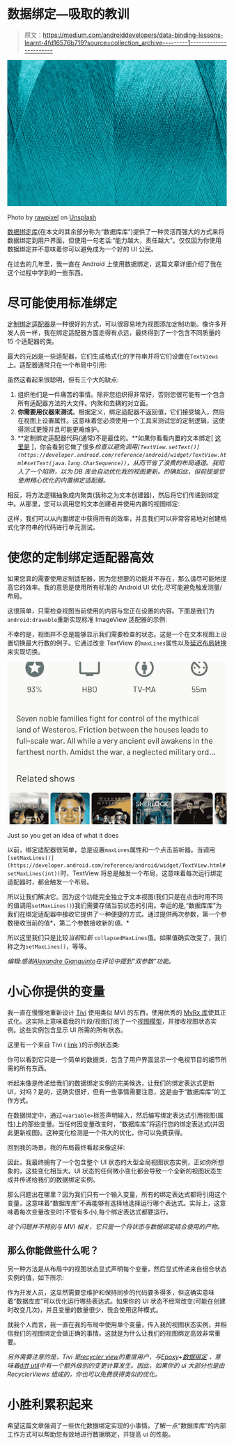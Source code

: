 # 数据绑定—吸取的教训

> 原文：<https://medium.com/androiddevelopers/data-binding-lessons-learnt-4fd16576b719?source=collection_archive---------1----------------------->

![](img/c4ef55b7a3760d30f5ac131a16070d52.png)

Photo by [rawpixel](https://unsplash.com/photos/uQkwbaP0UrI?utm_source=unsplash&utm_medium=referral&utm_content=creditCopyText) on [Unsplash](https://unsplash.com/?utm_source=unsplash&utm_medium=referral&utm_content=creditCopyText)

[数据绑定库](https://developer.android.com/topic/libraries/data-binding/)(在本文的其余部分称为“数据库库”)提供了一种灵活而强大的方式来将数据绑定到用户界面，但使用一句老话:“能力越大，责任越大”。仅仅因为你使用数据绑定并不意味着你可以避免成为一个好的 UI 公民。

在过去的几年里，我一直在 Android 上使用数据绑定，这篇文章详细介绍了我在这个过程中学到的一些东西。

# 尽可能使用标准绑定

[定制绑定适配器](https://developer.android.com/topic/libraries/data-binding/binding-adapters#custom-logic)是一种很好的方式，可以很容易地为视图添加定制功能。像许多开发人员一样，我在绑定适配器方面走得有点远，最终得到了一个包含不同质量的 15 个适配器的类。

最大的元凶是一些适配器，它们生成格式化的字符串并将它们设置在`TextViews`上。适配器通常只在一个布局中引用:

虽然这看起来很聪明，但有三个大的缺点:

1.  组织他们是一件痛苦的事情。除非您组织得非常好，否则您很可能有一个包含所有适配器方法的大文件。内聚和去耦的对立面。
2.  **你需要用仪器来测试**。根据定义，绑定适配器不返回值，它们接受输入，然后在视图上设置属性。这意味着您必须使用一个工具来测试您的定制逻辑，这使得测试更慢并且可能更难维护。
3.  **定制绑定适配器代码(通常)不是最佳的。**如果你看看内置的文本绑定[ [这里是](https://android.googlesource.com/platform/frameworks/data-binding/+/master/extensions/baseAdapters/src/main/java/android/databinding/adapters/TextViewBindingAdapter.java#63) ]，你会看到它做了很多*检查以避免调用`[TextView.setText()](https://developer.android.com/reference/android/widget/TextView.html#setText(java.lang.CharSequence))`，从而节省了浪费的布局通道。我陷入了一个陷阱，以为 DB 库会自动优化我的视图更新。的确如此，*但前提是*您使用精心优化的内置绑定适配器。*

相反，将方法逻辑抽象成内聚类(我称之为文本创建器)，然后将它们传递到绑定中。从那里，您可以调用您的文本创建者并使用内置的视图绑定:

这样，我们可以从内置绑定中获得所有的效率，并且我们可以非常容易地对创建格式化字符串的代码进行单元测试。

# 使您的定制绑定适配器高效

如果您真的需要使用定制适配器，因为您想要的功能并不存在，那么请尽可能地提高它的效率。我的意思是使用所有标准的 Android UI 优化:尽可能避免触发测量/布局。

这很简单，只需检查视图当前使用的内容与您正在设置的内容。下面是我们为`android:drawable`重新实现标准 ImageView 适配器的示例:

不幸的是，视图并不总是能够显示我们需要检查的状态。这是一个在文本视图上设置切换最大行数的例子。它通过改变 TextView 的`maxLines`属性以及[延迟布局转换](https://developer.android.com/reference/androidx/transition/TransitionManager.html#beginDelayedTransition(android.view.ViewGroup))来实现切换。

![](img/9b18461d1417d51af1ad454891f4df80.png)

Just so you get an idea of what it does

以前，绑定适配器很简单，总是设置`maxLines`属性和一个点击监听器。当调用`[setMaxLines()](https://developer.android.com/reference/android/widget/TextView.html#setMaxLines(int))`时，TextView 将总是触发一个布局，这意味着每次运行绑定适配器时，都会触发一个布局。

所以让我们解决它。因为这个功能完全独立于文本视图(我们只是在点击时用不同的值调用`setMaxLines()`)我们需要存储当前状态的引用。幸运的是,“数据库库”为我们在绑定适配器中接收它提供了一种便捷的方式。通过提供两次参数，第一个参数接收当前的值*，第二个参数接收新的*值*。*

所以这里我们只是比较*当前*和*新* `collapsedMaxLines`值。如果值确实改变了，我们称之为`setMaxLines()`，等等。

*编辑:感谢*[*Alexandre Gianquinto*](https://medium.com/u/de767d1edb4b?source=post_page-----4fd16576b719--------------------------------)*在评论中提到“双参数”功能。*

# 小心你提供的变量

我一直在慢慢地重新设计 [Tivi](https://tivi.app) 使用类似 MVI 的东西，使用优秀的 [MvRx 库](https://github.com/airbnb/MvRx)使其正式化。这实际上意味着我的片段/视图订阅了一个[视图模型](https://developer.android.com/reference/androidx/lifecycle/ViewModel)，并接收视图状态实例。这些实例包含显示 UI 所需的所有状态。

这里有一个来自 Tivi ( [link](https://github.com/chrisbanes/tivi/blob/master/app/src/main/java/app/tivi/showdetails/details/ShowDetailsViewState.kt) )的示例状态类:

你可以看到它只是一个简单的数据类，包含了用户界面显示一个电视节目的细节所需的所有东西。

听起来像是传递给我们的数据绑定实例的完美候选，让我们的绑定表达式更新 UI，对吗？是的，这确实很好，但有一些事情需要注意，这是由于“数据库库”的工作方式。

在数据绑定中，通过`<variable>`标签声明输入，然后编写绑定表达式引用视图(属性)上的那些变量。当任何因变量改变时，“数据库库”将运行您的绑定表达式(并因此更新视图)。这种变化检测是一个伟大的优化，你可以免费获得。

回到我的场景。我的布局最终看起来像这样:

因此，我最终拥有了一个包含整个 UI 状态的大型全局视图状态实例，正如你所想象的，这些变化相当大。UI 状态的任何微小变化都会导致一个全新的视图状态生成并传递给我们的数据绑定实例。

那么问题出在哪里？因为我们只有一个输入变量，所有的绑定表达式都将引用这个变量，这意味着“数据库库”不再能够有选择地选择运行哪个表达式。实际上，这意味着每次变量改变时(不管有多小),每个绑定表达式都要运行。

*这个问题并不特别与 MVI 相关，它只是一个将状态与数据绑定结合使用的产物。*

## 那么你能做些什么呢？

另一种方法是从布局中的视图状态显式声明每个变量，然后显式传递来自组合状态实例的值，如下所示:

作为开发人员，这显然需要您维护和保持同步的代码要多得多，但这确实意味着“数据库库”可以优化运行哪些表达式。如果你的 UI 状态不经常改变(可能在创建时改变几次)，并且变量的数量很少，我会使用这种模式。

就我个人而言，我一直在我的布局中使用单个变量，传入我的视图状态实例，并相信我们的视图绑定会做正确的事情。这就是为什么让我们的视图绑定高效非常重要。

*另外需要注意的是，Tivi 是*[*recycler view*](https://developer.android.com/guide/topics/ui/layout/recyclerview)*的重度用户，与*[*Epoxy*](https://github.com/airbnb/epoxy)*+*[*数据绑定*](https://github.com/airbnb/epoxy/wiki/Data-Binding-Support) *，意味着*[*diff util*](https://developer.android.com/reference/androidx/recyclerview/widget/DiffUtil)*中有一个额外级别的变更计算发生。因此，如果你的 ui 大部分也是由 RecyclerViews 组成的，你也可以免费获得类似的优化。*

# 小胜利累积起来

希望这篇文章强调了一些优化数据绑定实现的小事情。了解一点“数据库库”的内部工作方式可以帮助您有效地进行数据绑定，并提高 ui 的性能。